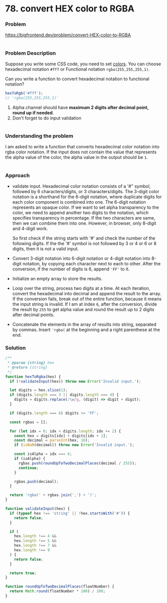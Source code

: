 # 78. convert HEX color to RGBA

### Problem

https://bigfrontend.dev/problem/convert-HEX-color-to-RGBA

#

### Problem Description

Suppose you write some CSS code, you need to set [colors](https://developer.mozilla.org/en-US/docs/Web/CSS/color_value). You can choose hexadecimal notation `#fff` or Functional notation `rgba(255,255,255,1)`.

Can you write a function to convert hexadecimal notation to functional notation?

```js
hexToRgb('#fff');
// 'rgba(255,255,255,1)'
```

1. Alpha channel should have **maximum 2 digits after decimal point, round up if needed**.
2. Don't forget to do input validation

#

### Understanding the problem

I am asked to write a function that converts hexadecimal color notation into rgba color notation. If the input does not contain the value that represents the alpha value of the color, the alpha value in the output should be `1`.

#

### Approach

- validate input.
  Hexadecimal color notation consists of a '#" symbol, followed by 6 characters/digits, or 3 characters/digits. The 3-digit color notation is a shorthand for the 6-digit notation, where duplicate digits for each color component is combined into one. The 6-digit notation represents an opaque color. If we want to set alpha transparency to the color, we need to append another two digits to the notation, which specifies transparency in percentage. If the two characters are same, then we can combine them into one. However, in browser, only 8-digit and 4-digit work.

  So first check if the string starts with '#' and check the number of the following digits. If the the '#' symbol is not followed by 3 or 4 or 6 or 8 digits, then it is not a valid input.

- Convert 3-digit notation into 6-digit notation or 4-digit notation into 8-digit notation, by copying each character next to each to other. After the conversion, if the number of digits is 6, append `'FF'` to it.

- Initialize an empty array to store the results.

- Loop over the string, process two digits at a time. At each iteration, convert the hexadecimal into decimal and append the result to the array. If the conversion fails, break out of the entire function, because it means the input string is invalid. If I am at index `6`, after the conversion, divide the result by `255` to get alpha value and round the result up to 2 digits after decimal points.

- Concatenate the elements in the array of results into string, separated by commas. Insert `'rgba(` at the beginning and a right parenthese at the end.

### Solution

```js
/**
 * @param {string} hex
 * @return {string}
 */
function hexToRgba(hex) {
  if (!validateInput(hex)) throw new Error('Invalid input.');

  let digits = hex.slice(1);
  if (digits.length === 3 || digits.length === 4) {
    digits = digits.replace(/\w/g, (digit) => digit + digit);
  }

  if (digits.length === 6) digits += 'FF';

  const rgbas = [];

  for (let idx = 0; idx < digits.length; idx += 2) {
    const hex = digits[idx] + digits[idx + 1];
    const decimal = parseInt(hex, 16);
    if (isNaN(decimal)) throw new Error('Invalid input.');

    const isAlpha = idx === 6;
    if (isAlpha) {
      rgbas.push(roundUpToTwoDecimalPlaces(decimal / 255));
      continue;
    }

    rgbas.push(decimal);
  }

  return 'rgba(' + rgbas.join(',') + ')';
}

function validateInput(hex) {
  if (typeof hex !== 'string' || !hex.startsWith('#')) {
    return false;
  }

  if (
    hex.length !== 4 &&
    hex.length !== 5 &&
    hex.length !== 7 &&
    hex.length !== 9
  ) {
    return false;
  }

  return true;
}

function roundUpToTwoDecimalPlaces(floatNumber) {
  return Math.round(floatNumber * 100) / 100;
}
```
